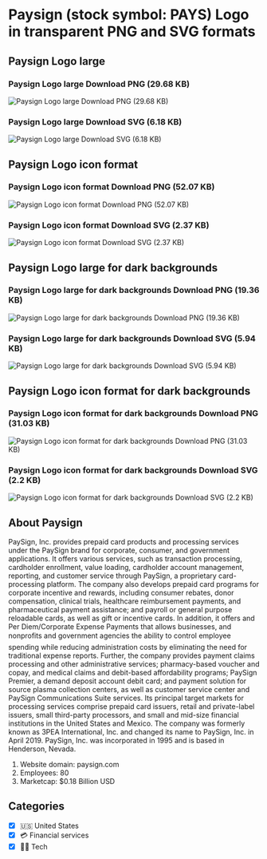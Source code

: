 # Paysign (stock symbol: PAYS) Logo in transparent PNG and SVG formats

## Paysign Logo large

### Paysign Logo large Download PNG (29.68 KB)

![Paysign Logo large Download PNG (29.68 KB)](/img/orig/PAYS_BIG-dac83d7d.png)

### Paysign Logo large Download SVG (6.18 KB)

![Paysign Logo large Download SVG (6.18 KB)](/img/orig/PAYS_BIG-21702bda.svg)

## Paysign Logo icon format

### Paysign Logo icon format Download PNG (52.07 KB)

![Paysign Logo icon format Download PNG (52.07 KB)](/img/orig/PAYS-b3e99da7.png)

### Paysign Logo icon format Download SVG (2.37 KB)

![Paysign Logo icon format Download SVG (2.37 KB)](/img/orig/PAYS-d9dc918d.svg)

## Paysign Logo large for dark backgrounds

### Paysign Logo large for dark backgrounds Download PNG (19.36 KB)

![Paysign Logo large for dark backgrounds Download PNG (19.36 KB)](/img/orig/PAYS_BIG.D-4d860f66.png)

### Paysign Logo large for dark backgrounds Download SVG (5.94 KB)

![Paysign Logo large for dark backgrounds Download SVG (5.94 KB)](/img/orig/PAYS_BIG.D-4fed23da.svg)

## Paysign Logo icon format for dark backgrounds

### Paysign Logo icon format for dark backgrounds Download PNG (31.03 KB)

![Paysign Logo icon format for dark backgrounds Download PNG (31.03 KB)](/img/orig/PAYS.D-b47ace3d.png)

### Paysign Logo icon format for dark backgrounds Download SVG (2.2 KB)

![Paysign Logo icon format for dark backgrounds Download SVG (2.2 KB)](/img/orig/PAYS.D-8ada6dc5.svg)

## About Paysign

PaySign, Inc. provides prepaid card products and processing services under the PaySign brand for corporate, consumer, and government applications. It offers various services, such as transaction processing, cardholder enrollment, value loading, cardholder account management, reporting, and customer service through PaySign, a proprietary card-processing platform. The company also develops prepaid card programs for corporate incentive and rewards, including consumer rebates, donor compensation, clinical trials, healthcare reimbursement payments, and pharmaceutical payment assistance; and payroll or general purpose reloadable cards, as well as gift or incentive cards. In addition, it offers and Per Diem/Corporate Expense Payments that allows businesses, and nonprofits and government agencies the ability to control employee spending while reducing administration costs by eliminating the need for traditional expense reports. Further, the company provides payment claims processing and other administrative services; pharmacy-based voucher and copay, and medical claims and debit-based affordability programs; PaySign Premier, a demand deposit account debit card; and payment solution for source plasma collection centers, as well as customer service center and PaySign Communications Suite services. Its principal target markets for processing services comprise prepaid card issuers, retail and private-label issuers, small third-party processors, and small and mid-size financial institutions in the United States and Mexico. The company was formerly known as 3PEA International, Inc. and changed its name to PaySign, Inc. in April 2019. PaySign, Inc. was incorporated in 1995 and is based in Henderson, Nevada.

1. Website domain: paysign.com
2. Employees: 80
3. Marketcap: $0.18 Billion USD


## Categories
- [x] 🇺🇸 United States
- [x] 💳 Financial services
- [x] 👩‍💻 Tech
